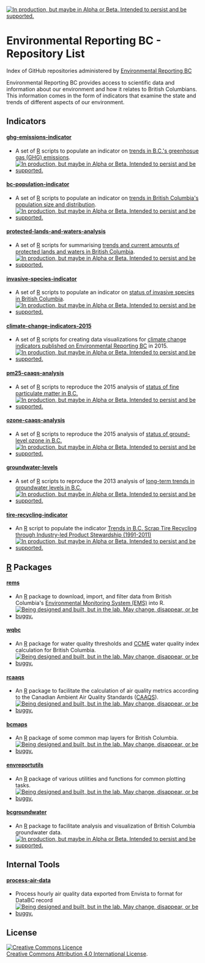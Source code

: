 <!-- README.md is generated from README.Rmd. Please edit that file and re-knit-->
<a rel="Delivery" href="https://github.com/BCDevExchange/docs/blob/master/discussion/projectstates.md"><img alt="In production, but maybe in Alpha or Beta. Intended to persist and be supported." style="border-width:0" src="http://bcdevexchange.org/badge/3.svg" title="In production, but maybe in Alpha or Beta. Intended to persist and be supported." /></a>

Environmental Reporting BC - Repository List
============================================

Index of GitHub repositories administered by [Environmental Reporting BC](http://www2.gov.bc.ca/gov/content?id=FF80E0B985F245CEA62808414D78C41B)

Environmental Reporting BC provides access to scientific data and information about our environment and how it relates to British Columbians. This information comes in the form of indicators that examine the state and trends of different aspects of our environment.

Indicators
----------

#### [ghg-emissions-indicator](https://github.com/bcgov/ghg-emissions-indicator)

-   A set of [R](http://www.r-project.org) scripts to populate an indicator on [trends in B.C.'s greenhosue gas (GHG) emissions](http://www.env.gov.bc.ca/soe/indicators/sustainability/ghg-emissions).
-   <a href="https://github.com/BCDevExchange/docs/blob/master/discussion/projectstates.md"> <img alt="In production, but maybe in Alpha or Beta. Intended to persist and be supported." src="https://camo.githubusercontent.com/2058739d64533475b124c5ce3d19a3865562fd29/687474703a2f2f626364657665786368616e67652e6f72672f62616467652f332e737667" title="In production, but maybe in Alpha or Beta. Intended to persist and be supported." data-canonical-src="http://bcdevexchange.org/badge/3.svg" style="max-width:100%;"/></a>

#### [bc-population-indicator](https://github.com/bcgov/bc-population-indicator)

-   A set of [R](http://www.r-project.org) scripts to populate an indicator on [trends in British Columbia's population size and distribution](http://www.env.gov.bc.ca/soe/indicators/sustainability/bc-population).
-   <a href="https://github.com/BCDevExchange/docs/blob/master/discussion/projectstates.md"> <img alt="In production, but maybe in Alpha or Beta. Intended to persist and be supported." src="https://camo.githubusercontent.com/2058739d64533475b124c5ce3d19a3865562fd29/687474703a2f2f626364657665786368616e67652e6f72672f62616467652f332e737667" title="In production, but maybe in Alpha or Beta. Intended to persist and be supported." data-canonical-src="http://bcdevexchange.org/badge/3.svg" style="max-width:100%;"/></a>

#### [protected-lands-and-waters-analysis](https://github.com/bcgov/protected-lands-and-waters-analysis)

-   A set of [R](http://www.r-project.org) scripts for summarising [trends and current amounts of protected lands and waters in British Columbia](http://www.env.gov.bc.ca/soe/indicators/land/protected-lands-and-waters).
-   <a href="https://github.com/BCDevExchange/docs/blob/master/discussion/projectstates.md"> <img alt="In production, but maybe in Alpha or Beta. Intended to persist and be supported." src="https://camo.githubusercontent.com/2058739d64533475b124c5ce3d19a3865562fd29/687474703a2f2f626364657665786368616e67652e6f72672f62616467652f332e737667" title="In production, but maybe in Alpha or Beta. Intended to persist and be supported." data-canonical-src="http://bcdevexchange.org/badge/3.svg" style="max-width:100%;"/> </a>

#### [invasive-species-indicator](https://github.com/bcgov/invasive-species-indicator)

-   A set of [R](http://www.r-project.org) scripts to populate an indicator on [status of invasive species in British Columbia](http://www.env.gov.bc.ca/soe/indicators/plants-and-animals/invasive-species.html).
-   <a href="https://github.com/BCDevExchange/docs/blob/master/discussion/projectstates.md"> <img alt="In production, but maybe in Alpha or Beta. Intended to persist and be supported." src="https://camo.githubusercontent.com/2058739d64533475b124c5ce3d19a3865562fd29/687474703a2f2f626364657665786368616e67652e6f72672f62616467652f332e737667" title="In production, but maybe in Alpha or Beta. Intended to persist and be supported." data-canonical-src="http://bcdevexchange.org/badge/3.svg" style="max-width:100%;"/></a>

#### [climate-change-indicators-2015](https://github.com/bcgov/climate-change-indicators-2015)

-   A set of [R](http://www.r-project.org) scripts for creating data visualizations for [climate change indicators published on Environmental Reporting BC](http://www2.gov.bc.ca/gov/content?id=3C233B4F802A4FE186297EC52311E40C) in 2015.
-   <a href="https://github.com/BCDevExchange/docs/blob/master/discussion/projectstates.md"> <img alt="In production, but maybe in Alpha or Beta. Intended to persist and be supported." src="https://camo.githubusercontent.com/2058739d64533475b124c5ce3d19a3865562fd29/687474703a2f2f626364657665786368616e67652e6f72672f62616467652f332e737667" title="In production, but maybe in Alpha or Beta. Intended to persist and be supported." data-canonical-src="http://bcdevexchange.org/badge/3.svg" style="max-width:100%;"/></a>

#### [pm25-caaqs-analysis](https://github.com/bcgov/pm25-caaqs-analysis)

-   A set of [R](http://www.r-project.org) scripts to reproduce the 2015 analysis of [status of fine particulate matter in B.C.](http://www.env.gov.bc.ca/soe/indicators/air/fine-pm.html)
-   <a href="https://github.com/BCDevExchange/docs/blob/master/discussion/projectstates.md"> <img alt="In production, but maybe in Alpha or Beta. Intended to persist and be supported." src="https://camo.githubusercontent.com/2058739d64533475b124c5ce3d19a3865562fd29/687474703a2f2f626364657665786368616e67652e6f72672f62616467652f332e737667" title="In production, but maybe in Alpha or Beta. Intended to persist and be supported." data-canonical-src="http://bcdevexchange.org/badge/3.svg" style="max-width:100%;"/></a>

#### [ozone-caaqs-analysis](https://github.com/bcgov/ozone-caaqs-analysis)

-   A set of [R](http://www.r-project.org) scripts to reproduce the 2015 analysis of [status of ground-level ozone in B.C.](http://www.env.gov.bc.ca/soe/indicators/air/ozone.html)
-   <a href="https://github.com/BCDevExchange/docs/blob/master/discussion/projectstates.md"> <img alt="In production, but maybe in Alpha or Beta. Intended to persist and be supported." src="https://camo.githubusercontent.com/2058739d64533475b124c5ce3d19a3865562fd29/687474703a2f2f626364657665786368616e67652e6f72672f62616467652f332e737667" title="In production, but maybe in Alpha or Beta. Intended to persist and be supported." data-canonical-src="http://bcdevexchange.org/badge/3.svg" style="max-width:100%;"/></a>

#### [groundwater-levels](https://github.com/bcgov/groundwater-levels)

-   A set of [R](http://www.r-project.org) scripts to reproduce the 2013 analysis of [long-term trends in groundwater levels in B.C.](http://www.env.gov.bc.ca/soe/indicators/water/groundwater-levels.html)
-   <a href="https://github.com/BCDevExchange/docs/blob/master/discussion/projectstates.md"> <img alt="In production, but maybe in Alpha or Beta. Intended to persist and be supported." src="https://camo.githubusercontent.com/2058739d64533475b124c5ce3d19a3865562fd29/687474703a2f2f626364657665786368616e67652e6f72672f62616467652f332e737667" title="In production, but maybe in Alpha or Beta. Intended to persist and be supported." data-canonical-src="http://bcdevexchange.org/badge/3.svg" style="max-width:100%;"/> </a>

#### [tire-recycling-indicator](https://github.com/bcgov/tire-recycling-indicator)

-   An [R](http://www.r-project.org) script to populate the indicator [Trends in B.C. Scrap Tire Recycling through Industry-led Product Stewardship (1991-2011)](http://www.env.gov.bc.ca/soe/indicators/sustainability/tire-recycling.html)
-   <a href="https://github.com/BCDevExchange/docs/blob/master/discussion/projectstates.md"> <img alt="In production, but maybe in Alpha or Beta. Intended to persist and be supported." src="https://camo.githubusercontent.com/2058739d64533475b124c5ce3d19a3865562fd29/687474703a2f2f626364657665786368616e67652e6f72672f62616467652f332e737667" title="In production, but maybe in Alpha or Beta. Intended to persist and be supported." data-canonical-src="http://bcdevexchange.org/badge/3.svg" style="max-width:100%;"/></a>

[R](http://www.r-project.org) Packages
--------------------------------------

#### [rems](https://github.com/bcgov/rems)

-   An [R](www.r-project.org) package to download, import, and filter data from British Columbia's [Environmental Monitoring System (EMS)](http://www2.gov.bc.ca/gov/content?id=47D094EF8CF94B5A85F62F03D4956C0C) into R.
-   <a href="https://github.com/BCDevExchange/docs/blob/master/discussion/projectstates.md"> <img alt="Being designed and built, but in the lab. May change, disappear, or be buggy." src="https://camo.githubusercontent.com/ac1d59ca4e1646f4f3d90f79889db7abd3436517/687474703a2f2f626364657665786368616e67652e6f72672f62616467652f322e737667" title="Being designed and built, but in the lab. May change, disappear, or be buggy." data-canonical-src="http://bcdevexchange.org/badge/2.svg" style="max-width:100%;"/> </a>

#### [wqbc](https://github.com/bcgov/wqbc)

-   An [R](www.r-project.org) package for water quality thresholds and [CCME](http://www.ccme.ca/en/resources/canadian_environmental_quality_guidelines/index.html) water quality index calculation for British Columbia.
-   <a href="https://github.com/BCDevExchange/docs/blob/master/discussion/projectstates.md"> <img alt="Being designed and built, but in the lab. May change, disappear, or be buggy." src="https://camo.githubusercontent.com/ac1d59ca4e1646f4f3d90f79889db7abd3436517/687474703a2f2f626364657665786368616e67652e6f72672f62616467652f322e737667" title="Being designed and built, but in the lab. May change, disappear, or be buggy." data-canonical-src="http://bcdevexchange.org/badge/2.svg" style="max-width:100%;"/> </a>

#### [rcaaqs](https://github.com/bcgov/rcaaqs)

-   An [R](www.r-project.org) package to facilitate the calculation of air quality metrics according to the Canadian Ambient Air Quality Standards ([CAAQS](http://www.ccme.ca/en/current_priorities/air/caaqs.html)).
-   <a href="https://github.com/BCDevExchange/docs/blob/master/discussion/projectstates.md"> <img alt="Being designed and built, but in the lab. May change, disappear, or be buggy." src="https://camo.githubusercontent.com/ac1d59ca4e1646f4f3d90f79889db7abd3436517/687474703a2f2f626364657665786368616e67652e6f72672f62616467652f322e737667" title="Being designed and built, but in the lab. May change, disappear, or be buggy." data-canonical-src="http://bcdevexchange.org/badge/2.svg" style="max-width:100%;"/> </a>

#### [bcmaps](https://github.com/bcgov/bcmaps)

-   An [R](http://www.r-project.org) package of some common map layers for British Columbia.
-   <a href="https://github.com/BCDevExchange/docs/blob/master/discussion/projectstates.md"> <img alt="Being designed and built, but in the lab. May change, disappear, or be buggy." src="https://camo.githubusercontent.com/ac1d59ca4e1646f4f3d90f79889db7abd3436517/687474703a2f2f626364657665786368616e67652e6f72672f62616467652f322e737667" title="Being designed and built, but in the lab. May change, disappear, or be buggy." data-canonical-src="http://bcdevexchange.org/badge/2.svg" style="max-width:100%;"/> </a>

#### [envreportutils](https://github.com/bcgov/envreportutils)

-   An [R](http://www.r-project.org) package of various utilities and functions for common plotting tasks.
-   <a href="https://github.com/BCDevExchange/docs/blob/master/discussion/projectstates.md"> <img alt="Being designed and built, but in the lab. May change, disappear, or be buggy." src="https://camo.githubusercontent.com/ac1d59ca4e1646f4f3d90f79889db7abd3436517/687474703a2f2f626364657665786368616e67652e6f72672f62616467652f322e737667" title="Being designed and built, but in the lab. May change, disappear, or be buggy." data-canonical-src="http://bcdevexchange.org/badge/2.svg" style="max-width:100%;"/> </a>

#### [bcgroundwater](https://github.com/bcgov/bcgroundwater)

-   An [R](http://www.r-project.org) package to facilitate analysis and visualization of British Columbia groundwater data.
-   <a href="https://github.com/BCDevExchange/docs/blob/master/discussion/projectstates.md"> <img alt="In production, but maybe in Alpha or Beta. Intended to persist and be supported." src="https://camo.githubusercontent.com/2058739d64533475b124c5ce3d19a3865562fd29/687474703a2f2f626364657665786368616e67652e6f72672f62616467652f332e737667" title="In production, but maybe in Alpha or Beta. Intended to persist and be supported." data-canonical-src="http://bcdevexchange.org/badge/3.svg" style="max-width:100%;"/></a>

Internal Tools
--------------

#### [process-air-data](https://github.com/bcgov/process-air-data)

-   Process hourly air quality data exported from Envista to format for DataBC record
-   <a href="https://github.com/BCDevExchange/docs/blob/master/discussion/projectstates.md"> <img alt="Being designed and built, but in the lab. May change, disappear, or be buggy." src="https://camo.githubusercontent.com/ac1d59ca4e1646f4f3d90f79889db7abd3436517/687474703a2f2f626364657665786368616e67652e6f72672f62616467652f322e737667" title="Being designed and built, but in the lab. May change, disappear, or be buggy." data-canonical-src="http://bcdevexchange.org/badge/2.svg" style="max-width:100%;"/> </a>

License
-------

<a rel="license" href="http://creativecommons.org/licenses/by/4.0/"><img alt="Creative Commons Licence" style="border-width:0" src="https://i.creativecommons.org/l/by/4.0/80x15.png" /></a><br /><a rel="license" href="http://creativecommons.org/licenses/by/4.0/">Creative Commons Attribution 4.0 International License</a>.
